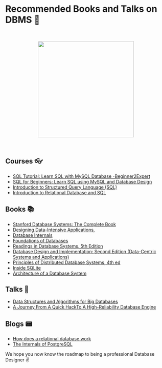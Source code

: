 # Recommended  Books and Talks on DBMS :closed_lock_with_key:

<br>
<p align="center"><img src="https://github.com/niteshkumartiwari/B-Plus-Tree/blob/master/img/database.jpg" width="300"/></a>
</p>
<br>


## Courses :eyeglasses:

- [SQL Tutorial: Learn SQL with MySQL Database -Beginner2Expert](https://www.udemy.com/course/sql-tutorial-learn-sql-with-mysql-database-beginner2expert/)
- [SQL for Beginners: Learn SQL using MySQL and Database Design](https://www.udemy.com/course/sql-for-beginners-course/)
- [Introduction to Structured Query Language (SQL)](https://www.coursera.org/learn/intro-sql)
- [Introduction to Relational Database and SQL](https://www.coursera.org/projects/introduction-to-relational-database-and-sql)

## Books :books:

- [Stanford Database Systems: The Complete Book](http://infolab.stanford.edu/~ullman/dscb.html)
- [Designing Data-Intensive Applications](http://shop.oreilly.com/product/0636920032175.do), 
- [Database Internals](https://www.oreilly.com/library/view/database-internals/9781492040330/)
- [Foundations of Databases](http://webdam.inria.fr/Alice/)
- [Readings in Database Systems, 5th Edition](http://www.redbook.io/)
- [Database Design and Implementation: Second Edition (Data-Centric Systems and Applications)](https://www.amazon.com/dp/3030338355)
- [Principles of Distributed Database Systems, 4th ed](https://www.amazon.com/dp/3030262529)
- [Inside SQLite](https://books.google.com/books/about/Inside_SQLite.html?id=QoxUx8GOjKMC)
- [Architecture of a Database System](https://dsf.berkeley.edu/papers/fntdb07-architecture.pdf)

## Talks :speech_balloon:

- [Data Structures and Algorithms for Big Databases](https://people.csail.mit.edu/bradley/BenderKuszmaul-tutorial-xldb12.pdf)
- [A Journey From A Quick HackTo A High-Reliability Database Engine](https://www.sqlite.org/talks/wroclaw-20090310.pdf)

## Blogs :pager:

- [How does a relational database work](http://coding-geek.com/how-databases-work)
- [The Internals of PostgreSQL](http://www.interdb.jp/pg/index.html)


We hope you now know the roadmap to being a professional Database Designer ✌️
